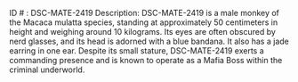 ID # : DSC-MATE-2419
Description: DSC-MATE-2419 is a male monkey of the Macaca mulatta species, standing at approximately 50 centimeters in height and weighing around 10 kilograms. Its eyes are often obscured by nerd glasses, and its head is adorned with a blue bandana. It also has a jade earring in one ear. Despite its small stature, DSC-MATE-2419 exerts a commanding presence and is known to operate as a Mafia Boss within the criminal underworld.